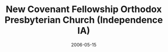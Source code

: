 ---
date: &id001 2006-05-15
end_date: null
location:
  address: null
  city: Independence
  state: IA
minister:
- end: 2008-01-01
  name: Kenneth Golden
  start: 2005-01-01
  type: pastor
ministers:
- Kenneth Golden
name: New Covenant Fellowship Orthodox Presbyterian Church
names:
- end: 2006-05-15
  name: New Covenant Fellowship Orthodox Presbyterian Chapel
  start: 1996-01-01
- end: 2012-02-26
  name: New Covenant Fellowship Orthodox Presbyterian Church
  start: 2006-05-15
origination_date: *id001
raw_data: "IA    Independence\nNew Covenant Fellowship Orthodox Presbyterian Chapel\
  \  (1996\u2013May 15, 2006)\nNew Covenant Fellowship Orthodox Presbyterian Church\
  \  (May 15, 2006\u2013February 26, 2012)\nPastor: Kenneth Golden, 2005\u20138"
received_from: MISSING
states:
- IA
status:
  active: false
  end_date: 2012-02-26
  reason: null
  received_from: null
  withdrawal_to: null
title: New Covenant Fellowship Orthodox Presbyterian Church (Independence IA)

---